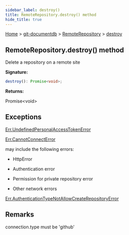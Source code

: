```yaml
---
sidebar_label: destroy()
title: RemoteRepository.destroy() method
hide_title: true
---
```


[Home](./index.md) &gt; [git-documentdb](./git-documentdb.md) &gt; [RemoteRepository](./git-documentdb.remoterepository.md) &gt; [destroy](./git-documentdb.remoterepository.destroy.md)

## RemoteRepository.destroy() method

Delete a repository on a remote site

<b>Signature:</b>

```typescript
destroy(): Promise<void>;
```
<b>Returns:</b>

Promise&lt;void&gt;

## Exceptions

[Err.UndefinedPersonalAccessTokenError](./git-documentdb.err.undefinedpersonalaccesstokenerror.md)

[Err.CannotConnectError](./git-documentdb.err.cannotconnecterror.md)

may include the following errors:

- HttpError

- Authentication error

- Permission for private repository error

- Other network errors

[Err.AuthenticationTypeNotAllowCreateRepositoryError](./git-documentdb.err.authenticationtypenotallowcreaterepositoryerror.md)

## Remarks

connection.type must be 'github'

